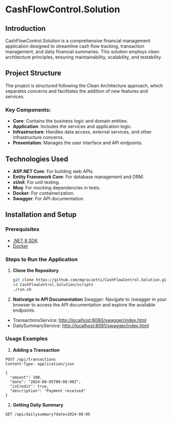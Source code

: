 # CashFlowControl.Solution

## Introduction
CashFlowControl.Solution is a comprehensive financial management application designed to streamline cash flow tracking, transaction management, and daily financial summaries. This solution employs clean architecture principles, ensuring maintainability, scalability, and testability.

## Project Structure
The project is structured following the Clean Architecture approach, which separates concerns and facilitates the addition of new features and services.

### Key Components:
- **Core**: Contains the business logic and domain entities.
- **Application**: Includes the services and application logic.
- **Infrastructure**: Handles data access, external services, and other infrastructure concerns.
- **Presentation**: Manages the user interface and API endpoints.

## Technologies Used
- **ASP.NET Core**: For building web APIs.
- **Entity Framework Core**: For database management and ORM.
- **xUnit**: For unit testing.
- **Moq**: For mocking dependencies in tests.
- **Docker**: For containerization.
- **Swagger**: For API documentation.

## Installation and Setup

### Prerequisites
- [.NET 8 SDK](https://dotnet.microsoft.com/download/dotnet/8.0)
- [Docker](https://www.docker.com/products/docker-desktop)

### Steps to Run the Application
1. **Clone the Repository**
   ```bash
   git clone https://github.com/mgracietti/CashFlowControl.Solution.git   
   cd CashFlowControl.Solution/scripts   
   ./run.sh
   ```

2. **Nativatge to API Documentation**
Swagger: Navigate to /swagger in your browser to access the API documentation and explore the available endpoints.
- TransactionsService: [http://localhost:8080/swagger/index.html](http://localhost:8080/swagger/index.html)
- DailySummaryService: [http://localhost:8081/swagger/index.html]( http://localhost:8081/swagger/index.html)

### Usage Examples
1. **Adding a Transaction**
```http
POST /api/transactions
Content-Type: application/json

{
  "amount": 100,
  "date": "2024-08-05T00:00:00Z",
  "isCredit": true,
  "description": "Payment received"
}
```


2. **Getting Daily Summary**
```http
GET /api/dailysummary?date=2024-08-05
```
